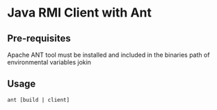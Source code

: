 Java RMI Client with Ant
========================

## Pre-requisites
Apache ANT tool must be installed and included in the binaries path of environmental variables jokin

## Usage
```
ant [build | client]
```